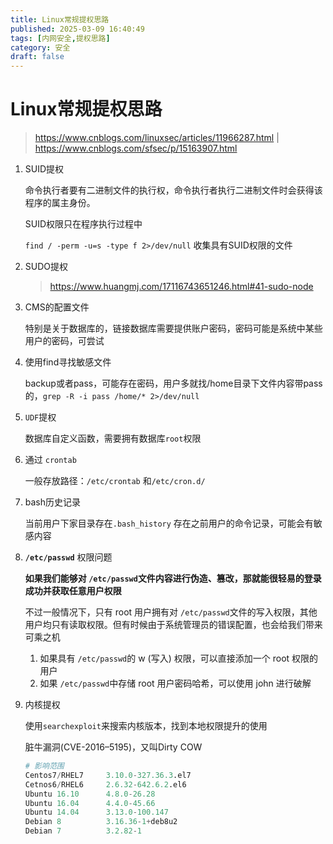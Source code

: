 ```yaml
---
title: Linux常规提权思路
published: 2025-03-09 16:40:49
tags: [内网安全,提权思路]
category: 安全
draft: false
---
```


# Linux常规提权思路

> https://www.cnblogs.com/linuxsec/articles/11966287.html | https://www.cnblogs.com/sfsec/p/15163907.html
> 
1. SUID提权
    
    命令执行者要有二进制文件的执行权，命令执行者执行二进制文件时会获得该程序的属主身份。
    
    SUID权限只在程序执行过程中
    
    `find / -perm -u=s -type f 2>/dev/null` 收集具有SUID权限的文件
    
2. SUDO提权
    
    > https://www.huangmj.com/17116743651246.html#41-sudo-node
    > 
3. CMS的配置文件
    
    特别是关于数据库的，链接数据库需要提供账户密码，密码可能是系统中某些用户的密码，可尝试
    
4. 使用find寻找敏感文件
    
    backup或者pass，可能存在密码，用户多就找/home目录下文件内容带pass的，`grep -R -i pass /home/* 2>/dev/null`
    
5. `UDF`提权
    
    数据库自定义函数，需要拥有数据库`root`权限
    
6. 通过 `crontab`
    
    一般存放路径：`/etc/crontab` 和`/etc/cron.d/`
    
7. bash历史记录
    
    当前用户下家目录存在`.bash_history`  存在之前用户的命令记录，可能会有敏感内容
    
8. **`/etc/passwd`** 权限问题
    
    **如果我们能够对 `/etc/passwd`文件内容进行伪造、篡改，那就能很轻易的登录成功并获取任意用户权限**
    
    不过一般情况下，只有 root 用户拥有对 `/etc/passwd`文件的写入权限，其他用户均只有读取权限。但有时候由于系统管理员的错误配置，也会给我们带来可乘之机
    
    1. 如果具有 `/etc/passwd`的 w (写入) 权限，可以直接添加一个 root 权限的用户
    2. 如果 `/etc/passwd`中存储 root 用户密码哈希，可以使用 john 进行破解
9. 内核提权
    
    使用`searchexploit`来搜索内核版本，找到本地权限提升的使用
    
    脏牛漏洞(CVE-2016–5195)，又叫Dirty COW
    
    ```python
    # 影响范围
    Centos7/RHEL7     3.10.0-327.36.3.el7
    Cetnos6/RHEL6     2.6.32-642.6.2.el6
    Ubuntu 16.10      4.8.0-26.28
    Ubuntu 16.04      4.4.0-45.66
    Ubuntu 14.04      3.13.0-100.147
    Debian 8          3.16.36-1+deb8u2
    Debian 7          3.2.82-1
    ```